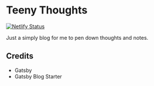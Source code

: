 # Teeny Thoughts

[![Netlify Status](https://api.netlify.com/api/v1/badges/735ba5f7-befe-40dd-a188-04147baed2e8/deploy-status)](https://app.netlify.com/sites/teeny-thoughts/deploys)

Just a simply blog for me to pen down thoughts and notes.

## Credits

- Gatsby
- Gatsby Blog Starter
